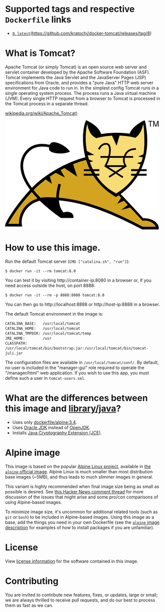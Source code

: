 # Supported tags and respective `Dockerfile` links

-	[`8`, `latest`](*8/Dockerfile*)(https://github.com/kratochj/docker-tomcat/releases/tag/8)

# What is Tomcat?

Apache Tomcat (or simply Tomcat) is an open source web server and servlet container developed by the Apache Software Foundation (ASF). Tomcat implements the Java Servlet and the JavaServer Pages (JSP) specifications from Oracle, and provides a "pure Java" HTTP web server environment for Java code to run in. In the simplest config Tomcat runs in a single operating system process. The process runs a Java virtual machine (JVM). Every single HTTP request from a browser to Tomcat is processed in the Tomcat process in a separate thread.

[wikipedia.org/wiki/Apache_Tomcat)](wikipedia.org/wiki/Apache_Tomcat)


![logo](https://raw.githubusercontent.com/docker-library/docs/8e31eb93a02d504d0cfe1da435aa31b377fc627d/tomcat/logo.png)

# How to use this image.

Run the default Tomcat server (`CMD ["catalina.sh", "run"]`):

	$ docker run -it --rm tomcat:8.0

You can test it by visiting http://container-ip:8080 in a browser or, if you need access outside the host, on port 8888:

	$ docker run -it --rm -p 8888:8080 tomcat:8.0

You can then go to http://localhost:8888 or http://host-ip:8888 in a browser.

The default Tomcat environment in the image is:

	CATALINA_BASE:   /usr/local/tomcat
	CATALINA_HOME:   /usr/local/tomcat
	CATALINA_TMPDIR: /usr/local/tomcat/temp
	JRE_HOME:        /usr
	CLASSPATH:       /usr/local/tomcat/bin/bootstrap.jar:/usr/local/tomcat/bin/tomcat-juli.jar

The configuration files are available in `/usr/local/tomcat/conf/`. By default, no user is included in the "manager-gui" role required to operate the "/manager/html" web application. If you wish to use this app, you must define such a user in `tomcat-users.xml`.

# What are the differences between this image and [library/java](https://github.com/dockerfile/java)?

* Uses only [dockerfile/alpine:3.4](https://hub.docker.com/_/alpine/).
* Uses [Oracle JDK](http://www.oracle.com/technetwork/pt/java/javase/downloads/index.html) instead of [OpenJDK](http://openjdk.java.net/).
* Installs [Java Cryptography Extension (JCE)](http://www.oracle.com/technetwork/java/javase/downloads/jce8-download-2133166.html).

# Alpine image

This image is based on the popular [Alpine Linux project](http://alpinelinux.org), available in [the `alpine` official image](https://hub.docker.com/_/alpine). Alpine Linux is much smaller than most distribution base images (~5MB), and thus leads to much slimmer images in general.

This variant is highly recommended when final image size being as small as possible is desired. See [this Hacker News comment thread](https://news.ycombinator.com/item?id=10782897) for more discussion of the issues that might arise and some pro/con comparisons of using Alpine-based images.

To minimize image size, it's uncommon for additional related tools (such as `git` or `bash`) to be included in Alpine-based images. Using this image as a base, add the things you need in your own Dockerfile (see the [`alpine` image description](https://hub.docker.com/_/alpine/) for examples of how to install packages if you are unfamiliar).


# License

View [license information](https://www.apache.org/licenses/LICENSE-2.0) for the software contained in this image.

# Contributing

You are invited to contribute new features, fixes, or updates, large or small; we are always thrilled to receive pull requests, and do our best to process them as fast as we can.
